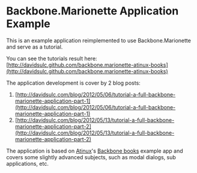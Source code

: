 Backbone.Marionette Application Example
======================================

This is an example application reimplemented to use Backbone.Marionette and serve as a tutorial.

You can see the tutorials result here: [http://davidsulc.github.com/backbone.marionette-atinux-books](http://davidsulc.github.com/backbone.marionette-atinux-books)

The application development is cover by 2 blog posts:

 1. [http://davidsulc.com/blog/2012/05/06/tutorial-a-full-backbone-marionette-application-part-1](http://davidsulc.com/blog/2012/05/06/tutorial-a-full-backbone-marionette-application-part-1)
 2. [http://davidsulc.com/blog/2012/05/13/tutorial-a-full-backbone-marionette-application-part-2](http://davidsulc.com/blog/2012/05/13/tutorial-a-full-backbone-marionette-application-part-2)

The application is based on [Atinux](http://www.atinux.fr)'s [Backbone books](http://www.atinux.fr/backbone-books/) example app and covers some slightly advanced subjects, such as modal dialogs, sub applications, etc.